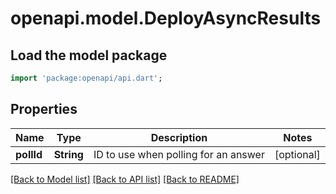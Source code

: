 # openapi.model.DeployAsyncResults

## Load the model package
```dart
import 'package:openapi/api.dart';
```

## Properties
Name | Type | Description | Notes
------------ | ------------- | ------------- | -------------
**pollId** | **String** | ID to use when polling for an answer | [optional] 

[[Back to Model list]](../README.md#documentation-for-models) [[Back to API list]](../README.md#documentation-for-api-endpoints) [[Back to README]](../README.md)


